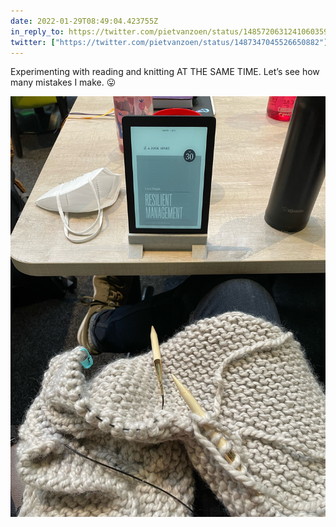 ```yaml
---
date: 2022-01-29T08:49:04.423755Z
in_reply_to: https://twitter.com/pietvanzoen/status/1485720631241060359
twitter: ["https://twitter.com/pietvanzoen/status/1487347045526650882"]
---
```

Experimenting with reading and knitting AT THE SAME TIME. Let’s see how many mistakes I make. 😛

![](/media/C5546281-2B6A-44C7-8079-A42D7E371942.jpeg)
